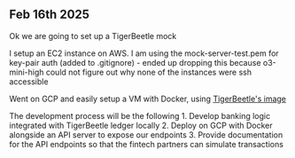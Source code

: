 ## Feb 16th 2025

Ok we are going to set up a TigerBeetle mock 

I setup an EC2 instance on AWS. I am using the mock-server-test.pem for key-pair auth (added to .gitignore)
    - ended up dropping this because o3-mini-high could not figure out why none of the instances were ssh accessible

Went on GCP and easily setup a VM with Docker, using [TigerBeetle's image](https://docs.tigerbeetle.com/operating/docker/)

The development process will be the following
    1. Develop banking logic integrated with TigerBeetle ledger locally 
    2. Deploy on GCP with Docker alongside an API server to expose our endpoints
    3. Provide documentation for the API endpoints so that the fintech partners can simulate transactions


